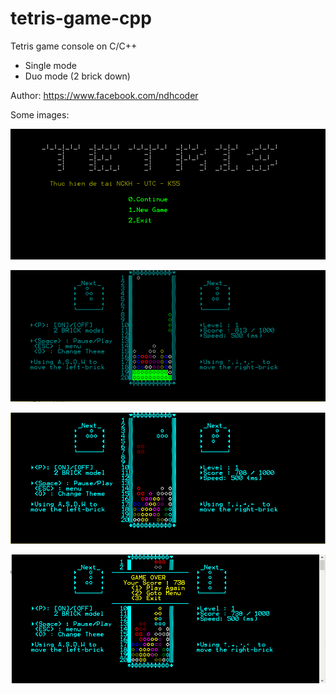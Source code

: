 # tetris-game-cpp
Tetris game console on C/C++
+ Single mode
+ Duo mode (2 brick down)

Author: https://www.facebook.com/ndhcoder

Some images:

![Image 1](/images/1.png)


![Image 1](/images/2.png)


![Image 1](/images/4.png)


![Image 1](/images/5.png)
